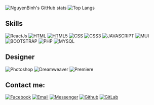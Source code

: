 ![NguyenBinh's GitHub stats](https://github-readme-stats.vercel.app/api?username=DaoQuangThiet&bg_color=30,e96443,904e95&title_color=fff&text_color=fff&icon_color=fff&hide_border=false&include_all_commits=false&count_private=true&show_icons=true) ![Top Langs](https://github-readme-stats.vercel.app/api/top-langs/?username=DaoQuangThiet&bg_color=30,e96443,904e95&title_color=fff&text_color=fff&icon_color=fff&layout=compact&langs_count=10)

## Skills
![ReactJs](https://img.shields.io/badge/React-20232A?style=for-the-badge&logo=react&logoColor=61DAFB)
![HTML](https://img.shields.io/badge/HTML-239120?logo=html5&logoColor=white)
![HTML5](https://img.shields.io/badge/HTML5-E34F26?logo=html5&logoColor=white)
![CSS](https://img.shields.io/badge/CSS-239120?logo=css3&logoColor=white)
![CSS3](https://img.shields.io/badge/CSS3-1572B6?logo=css3&logoColor=white)
![JAVASCRIPT](https://img.shields.io/badge/JavaScript-F7DF1E?logo=javascript&logoColor=black)
![MUI](https://img.shields.io/badge/Material--UI-0081CB?style=for-the-badge&logo=material-ui&logoColor=white)
![BOOTSTRAP](https://img.shields.io/badge/Bootstrap-563D7C?logo=bootstrap&logoColor=white)
![PHP](https://img.shields.io/badge/PHP-777BB4?logo=php&logoColor=white)
![MYSQL](https://img.shields.io/badge/MySQL-00000F?logo=mysql&logoColor=white)

## Designer
![Photoshop](https://aleen42.github.io/badges/src/photoshop.svg)
![Dreamweaver](https://aleen42.github.io/badges/src/dreamweaver.svg)
![Premiere](https://aleen42.github.io/badges/src/premiere.svg)

## Contact me:
[![Facebook](https://img.shields.io/badge/Facebook-1877F2?logo=Facebook&logoColor=white)](https://facebook.com/quangthiet20)
[![Email](https://img.shields.io/badge/Gmail-D14836?logo=gmail&logoColor=white)](info.quangthietdev@gmail.com)
[![Messenger](https://img.shields.io/badge/Messenger-00B2FF?logo=messenger&logoColor=white)](https://facebook.com/quangthiet20)
[![Github](https://img.shields.io/badge/GitHub-100000?logo=github&logoColor=white)](https://github.com/DaoQuangThiet)
[![GitLab](https://img.shields.io/badge/GitLab-330F63?logo=github&logoColor=white)](https://github.com/DaoQuangThiet)
